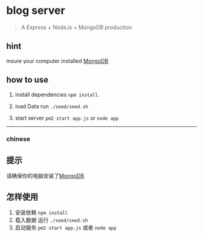 # blog server

> A Express + NodeJs + MongoDB production

## hint

insure your computer installed [MongoDB](https://www.mongodb.com/)

## how to use

1. install dependencies  `npm install`.

1. load Data  run `./seed/seed.sh`

1. start server  `pm2 start app.js` or `node app`

* * *

### chinese

## 提示

请确保你的电脑安装了[MongoDB](https://www.mongodb.com/)

## 怎样使用

1. 安装依赖  `npm install`
1. 载入数据  运行 `./seed/seed.sh`
1. 启动服务 `pm2 start app.js` 或者 `node app`
